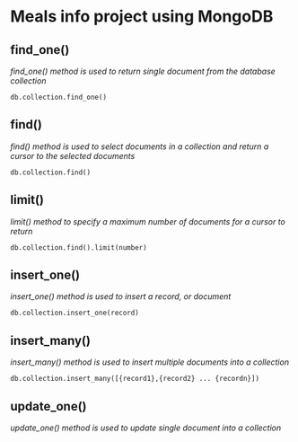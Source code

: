 # Meals info project using MongoDB

## find_one()

*find_one() method is used to return single document from the database collection*
```
db.collection.find_one()
```

## find()

*find() method is used to select documents in a collection and return a cursor to the selected documents*
```
db.collection.find()
```

## limit()

*limit() method to specify a maximum number of documents for a cursor to return*
```
db.collection.find().limit(number)
```

## insert_one()

*insert_one() method is used to insert a record, or document*
```
db.collection.insert_one(record)
```

## insert_many()
*insert_many() method is used to insert multiple documents into a collection*
```
db.collection.insert_many([{record1},{record2} ... {recordn}])
```

##  update_one()
*update_one() method is used to update single document into a collection*
```

```
